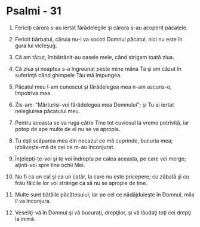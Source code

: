 # Psalmi - 31

1. Fericiţi cărora s-au iertat fărădelegile şi cărora s-au acoperit păcatele. 

2. Fericit bărbatul, căruia nu-i va socoti Domnul păcatul, nici nu este în gura lui vicleşug. 

3. Că am tăcut, îmbătrânit-au oasele mele, când strigam toată ziua. 

4. Că ziua şi noaptea s-a îngreunat peste mine mâna Ta şi am căzut în suferinţă când ghimpele Tău mă împungea. 

5. Păcatul meu l-am cunoscut şi fărădelegea mea n-am ascuns-o, împotriva mea. 

6. Zis-am: "Mărturisi-voi fărădelegea mea Domnului"; şi Tu ai iertat nelegiuirea păcatului meu. 

7. Pentru aceasta se va ruga către Tine tot cuviosul la vreme potrivită, iar potop de ape multe de el nu se va apropia. 

8. Tu eşti scăparea mea din necazul ce mă cuprinde, bucuria mea; izbăveşte-mă de cei ce m-au înconjurat. 

9. Înţelepţi-te-voi şi te voi îndrepta pe calea aceasta, pe care vei merge; aţinti-voi spre tine ochii Mei. 

10. Nu fi ca un cal şi ca un catâr, la care nu este pricepere; cu zăbală şi cu frâu fălcile lor voi strânge ca să nu se apropie de tine. 

11. Multe sunt bătăile păcătosului; iar pe cel ce nădăjduieşte în Domnul, mila îl va înconjura. 

12. Veseliţi-vă în Domnul şi vă bucuraţi, drepţilor, şi vă lăudaţi toţi cei drepţi la inimă. 

